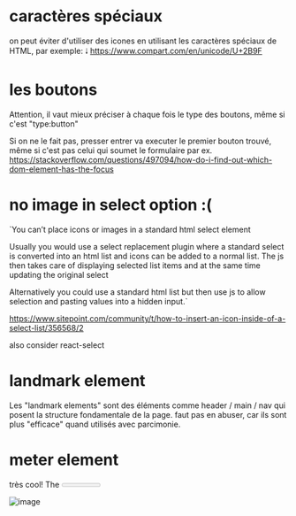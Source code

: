 # caractères spéciaux

on peut éviter d'utiliser des icones en utilisant les caractères spéciaux de HTML, par exemple:
&#129043;
https://www.compart.com/en/unicode/U+2B9F

# les boutons

Attention, il vaut mieux préciser à chaque fois le type des boutons, même si c'est "type:button"

Si on ne le fait pas, presser entrer va executer le premier bouton trouvé, même si c'est pas celui qui soumet le formulaire par ex. 
https://stackoverflow.com/questions/497094/how-do-i-find-out-which-dom-element-has-the-focus


# no image in select option :( 

`You can’t place icons or images in a standard html select element

Usually you would use a select replacement plugin where a standard select is converted into an html list and icons can be added to a normal list. The js then takes care of displaying selected list items and at the same time updating the original select

Alternatively you could use a standard html list but then use js to allow selection and pasting values into a hidden input.`

https://www.sitepoint.com/community/t/how-to-insert-an-icon-inside-of-a-select-list/356568/2

also consider react-select 

# landmark element

Les "landmark elements" sont des éléments comme header / main / nav qui posent la structure fondamentale de la page. faut pas en abuser, car ils sont plus "efficace" quand utilisés avec parcimonie. 

# meter element

très cool! The <meter> HTML element represents either a scalar value within a known range or a fractional value.
  
  ![image](https://user-images.githubusercontent.com/13255701/160279055-6f1caa81-a5a9-4905-a9b8-1927ed76397e.png)

